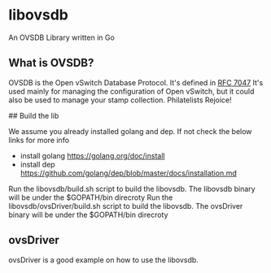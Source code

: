 libovsdb
========

An OVSDB Library written in Go

## What is OVSDB?

OVSDB is the Open vSwitch Database Protocol.
It's defined in [RFC 7047](http://tools.ietf.org/html/rfc7047)
It's used mainly for managing the configuration of Open vSwitch, but it could also be used to manage your stamp collection. Philatelists Rejoice!

## Build the lib

We assume you already installed golang and dep. If not check the below links for more info
- install golang
 https://golang.org/doc/install
- install dep
 https://github.com/golang/dep/blob/master/docs/installation.md
 
Run the libovsdb/build.sh script to build the libovsdb. The libovsdb binary will be under the $GOPATH/bin direcroty 
Run the libovsdb/ovsDriver/build.sh script to build the libovsdb. The ovsDriver binary will be under the $GOPATH/bin direcroty 

## ovsDriver

ovsDriver is a good example on how to use the libovsdb.
